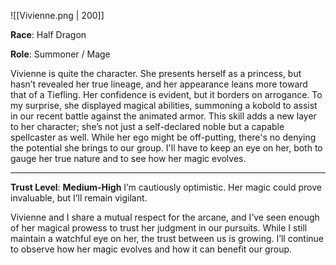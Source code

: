 ![[Vivienne.png | 200]]

**Race**: Half Dragon

**Role**: Summoner / Mage

Vivienne is quite the character. She presents herself as a princess, but hasn’t revealed her true lineage, and her appearance leans more toward that of a Tiefling. Her confidence is evident, but it borders on arrogance. To my surprise, she displayed magical abilities, summoning a kobold to assist in our recent battle against the animated armor. This skill adds a new layer to her character; she’s not just a self-declared noble but a capable spellcaster as well. While her ego might be off-putting, there's no denying the potential she brings to our group. I'll have to keep an eye on her, both to gauge her true nature and to see how her magic evolves.

---
**Trust Level**: **Medium-High**
I’m cautiously optimistic. Her magic could prove invaluable, but I’ll remain vigilant.

Vivienne and I share a mutual respect for the arcane, and I’ve seen enough of her magical prowess to trust her judgment in our pursuits. While I still maintain a watchful eye on her, the trust between us is growing. I’ll continue to observe how her magic evolves and how it can benefit our group.